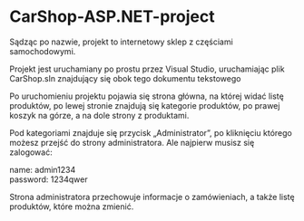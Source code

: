 # CarShop-ASP.NET-project

Sądząc po nazwie, projekt to internetowy sklep z częściami samochodowymi.

Projekt jest uruchamiany po prostu przez Visual Studio,
uruchamiając plik CarShop.sln znajdujący się obok tego dokumentu tekstowego

Po uruchomieniu projektu pojawia się strona główna,
na której widać listę produktów, po lewej stronie znajdują się kategorie produktów,
po prawej koszyk na górze, a na dole strony z produktami. 

Pod kategoriami znajduje się przycisk „Administrator”, 
po kliknięciu którego możesz przejść do strony administratora. 
Ale najpierw musisz się zalogować: 

name: admin1234 				
password: 1234qwer

Strona administratora przechowuje informacje o zamówieniach, a także listę produktów, które można zmienić.
